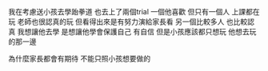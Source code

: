 我在考慮送小孩去學跆拳道 也去上了兩個trial 一個他喜歡 但只有一個人 上課都在玩 老師也很認真的玩 但看得出來是有努力演給家長看 另一個比較多人 也比較認真
我想讓他去學 是想讓他學會保護自己 有自信 
但是小孩應該都只想玩 他想去玩的那一邊

為什麼家長都會有期待 不能只照小孩想要做的



